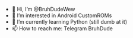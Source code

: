 - 👋 Hi, I’m @BruhDudeWew
- 👀 I’m interested in Android CustomROMs
- 🌱 I’m currently learning Python (still dumb at it)
- 📫 How to reach me: Telegram BruhDude

<!---
BruhDudeWew/BruhDudeWew is a ✨ special ✨ repository because its `README.md` (this file) appears on your GitHub profile.
You can click the Preview link to take a look at your changes.
--->
